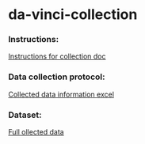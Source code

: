 # da-vinci-collection
### Instructions:
[Instructions for collection doc](https://docs.google.com/document/d/1T9TqaLgoWqUCnqFmO6CDxHr-sR6YbgcVqcTAu8qhyJA/edit?usp=sharing)
### Data collection protocol:
[Collected data information excel](https://docs.google.com/spreadsheets/d/1UXPOGNIo5Zb-RXWs3y_bsV-bm5m3lPbPNlhAdudsr-I/edit?usp=sharing)
### Dataset:
[Full ollected data](https://purdue0-my.sharepoint.com/:f:/g/personal/gonza337_purdue_edu/EoSrFoOdZtNCp3vLGtY6TS4Bphq5hkNpd1gjeIyp6fosNA?e=5zLeOl)
